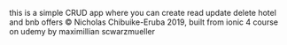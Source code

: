 this is a simple CRUD app where you can create read update delete
hotel and bnb offers
© Nicholas Chibuike-Eruba 2019,
built from ionic 4 course on udemy by 
maximillian scwarzmueller